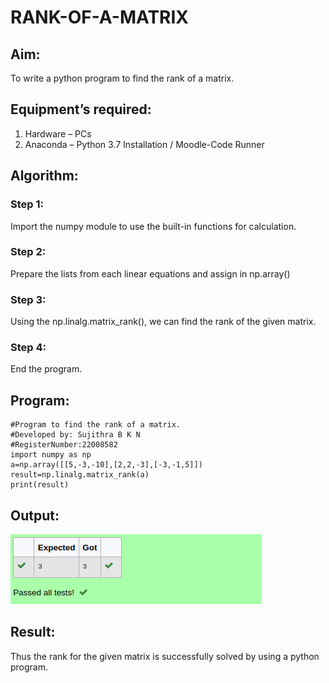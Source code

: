 # RANK-OF-A-MATRIX
## Aim:
To write a python program to find the rank of a matrix.
## Equipment’s required:
1. 	Hardware – PCs
2. 	Anaconda – Python 3.7 Installation / Moodle-Code Runner
## Algorithm:
### Step 1:
Import the numpy module to use the built-in functions for calculation.
### Step 2:
Prepare the lists from each linear equations and assign in np.array()
### Step 3:
Using the np.linalg.matrix_rank(), we can find the rank of the given matrix.
### Step 4: 
End the program.
## Program:
```
#Program to find the rank of a matrix.
#Developed by: Sujithra B K N
#RegisterNumber:22008582
import numpy as np
a=np.array([[5,-3,-10],[2,2,-3],[-3,-1,5]])
result=np.linalg.matrix_rank(a)
print(result)
```
## Output:
![rank.png](./images/rank.png)
## Result:

Thus the rank for the given matrix is successfully solved by  using a python program.

